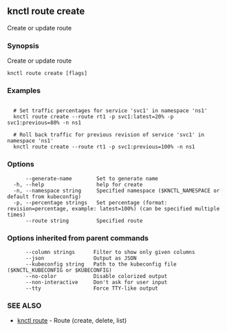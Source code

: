 ## knctl route create

Create or update route

### Synopsis

Create or update route

```
knctl route create [flags]
```

### Examples

```

  # Set traffic percentages for service 'svc1' in namespace 'ns1'
  knctl route create --route rt1 -p svc1:latest=20% -p svc1:previous=80% -n ns1

  # Roll back traffic for previous revision of service 'svc1' in namespace 'ns1'
  knctl route create --route rt1 -p svc1:previous=100% -n ns1
```

### Options

```
      --generate-name        Set to generate name
  -h, --help                 help for create
  -n, --namespace string     Specified namespace ($KNCTL_NAMESPACE or default from kubeconfig)
  -p, --percentage strings   Set percentage (format: revision=percentage, example: latest=100%) (can be specified multiple times)
      --route string         Specified route
```

### Options inherited from parent commands

```
      --column strings      Filter to show only given columns
      --json                Output as JSON
      --kubeconfig string   Path to the kubeconfig file ($KNCTL_KUBECONFIG or $KUBECONFIG)
      --no-color            Disable colorized output
      --non-interactive     Don't ask for user input
      --tty                 Force TTY-like output
```

### SEE ALSO

* [knctl route](knctl_route.md)	 - Route (create, delete, list)

